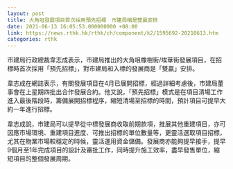 ```yaml
---
layout: post
title: 大角咀發展項目首次採用預先招標　市建局稱是雙贏安排
date: 2021-06-13 16:05:53.000000000 +08:00
link: https://news.rthk.hk/rthk/ch/component/k2/1595692-20210613.htm
categories: rthk
---
```


市建局行政總裁韋志成表示，市建局推出的大角咀橡樹街/埃華街發展項目，在招標時首次採用「預先招標」，對市建局和入標的發展商是「雙贏」安排。

韋志成在網誌表示，有關發展項目在4月已展開招標，經過詳細考慮後，市建局董事會在上星期四批出合作發展合約。他又說，「預先招標」模式是在項目清場工作進入最後階段時，籌備展開招標程序，縮短清場至招標的時間，預計項目可提早大約一年進行招標。

韋志成說，市建局可以提早從中標發展商收取前期款項，推展其他重建項目，亦可因應市場環境、重建項目進度、可推出招標的單位數量等，更靈活選取項目招標，尤其在物業市場較穩定的時候，靈活運用資金儲備。發展商亦能夠提早接手，提早9個月至1年完成項目的設計及審批工作，同時提升施工效率，盡早發售單位，縮短項目的整個發展周期。
